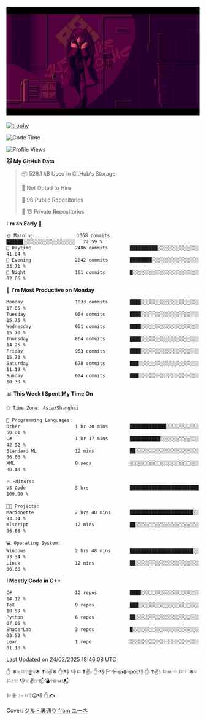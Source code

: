 ![](imgs/main.png)

[![trophy](https://github-profile-trophy.vercel.app/?username=NeilKleistGao&theme=dracula)](https://github.com/ryo-ma/github-profile-trophy)

<!--START_SECTION:waka-->
![Code Time](http://img.shields.io/badge/Code%20Time-1%2C641%20hrs%2017%20mins-blue)

![Profile Views](http://img.shields.io/badge/Profile%20Views-0-blue)

**🐱 My GitHub Data** 

> 📦 528.1 kB Used in GitHub's Storage 
 > 
> 🚫 Not Opted to Hire
 > 
> 📜 96 Public Repositories 
 > 
> 🔑 13 Private Repositories 
 > 
**I'm an Early 🐤** 

```text
🌞 Morning                1368 commits        ██████░░░░░░░░░░░░░░░░░░░   22.59 % 
🌆 Daytime                2486 commits        ██████████░░░░░░░░░░░░░░░   41.04 % 
🌃 Evening                2042 commits        ████████░░░░░░░░░░░░░░░░░   33.71 % 
🌙 Night                  161 commits         █░░░░░░░░░░░░░░░░░░░░░░░░   02.66 % 
```
📅 **I'm Most Productive on Monday** 

```text
Monday                   1033 commits        ████░░░░░░░░░░░░░░░░░░░░░   17.05 % 
Tuesday                  954 commits         ████░░░░░░░░░░░░░░░░░░░░░   15.75 % 
Wednesday                951 commits         ████░░░░░░░░░░░░░░░░░░░░░   15.70 % 
Thursday                 864 commits         ████░░░░░░░░░░░░░░░░░░░░░   14.26 % 
Friday                   953 commits         ████░░░░░░░░░░░░░░░░░░░░░   15.73 % 
Saturday                 678 commits         ███░░░░░░░░░░░░░░░░░░░░░░   11.19 % 
Sunday                   624 commits         ███░░░░░░░░░░░░░░░░░░░░░░   10.30 % 
```


📊 **This Week I Spent My Time On** 

```text
🕑︎ Time Zone: Asia/Shanghai

💬 Programming Languages: 
Other                    1 hr 30 mins        █████████████░░░░░░░░░░░░   50.01 % 
C#                       1 hr 17 mins        ███████████░░░░░░░░░░░░░░   42.92 % 
Standard ML              12 mins             ██░░░░░░░░░░░░░░░░░░░░░░░   06.66 % 
XML                      0 secs              ░░░░░░░░░░░░░░░░░░░░░░░░░   00.40 % 

🔥 Editors: 
VS Code                  3 hrs               █████████████████████████   100.00 % 

🐱‍💻 Projects: 
Marionette               2 hrs 48 mins       ███████████████████████░░   93.34 % 
mlscript                 12 mins             ██░░░░░░░░░░░░░░░░░░░░░░░   06.66 % 

💻 Operating System: 
Windows                  2 hrs 48 mins       ███████████████████████░░   93.34 % 
Linux                    12 mins             ██░░░░░░░░░░░░░░░░░░░░░░░   06.66 % 
```

**I Mostly Code in C++** 

```text
C#                       12 repos            ████░░░░░░░░░░░░░░░░░░░░░   14.12 % 
TeX                      9 repos             ███░░░░░░░░░░░░░░░░░░░░░░   10.59 % 
Python                   6 repos             ██░░░░░░░░░░░░░░░░░░░░░░░   07.06 % 
ShaderLab                3 repos             █░░░░░░░░░░░░░░░░░░░░░░░░   03.53 % 
Lean                     1 repo              ░░░░░░░░░░░░░░░░░░░░░░░░░   01.18 % 
```




 Last Updated on 24/02/2025 18:46:08 UTC
<!--END_SECTION:waka-->

✋ ❄☟⚐🕆☝☟❄ 🕈☟✌❄ ✋🕯👎 👎⚐ 🕈✌💧 ✋🕯👎 🏱☼☜❄☜☠👎 ✋ 🕈✌💧 ⚐☠☜ ⚐☞ ❄☟⚐💧☜ 👎☜✌☞📫💣🕆❄☜💧📬

⚐☼ 💧☟⚐🕆☹👎 ✋✍

Cover: [ジル・裏通り from ユーネ](https://www.pixiv.net/artworks/62127066)
